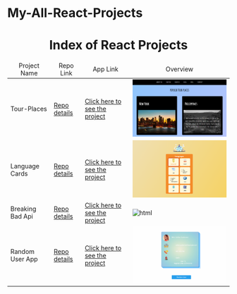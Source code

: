 # My-All-React-Projects
<p align="center"> 

<h1 align="center">Index of React Projects</h1>

</p>

<table>
    <thead>
        <tr>
            <td align="center">Project Name</td>
            <td align="center">Repo Link</td>
            <td align="center">App Link</td>
            <td align="center">Overview</td>
        </tr>
    </thead>
    <tbody> 
        <tr>
            <td>Tour-Places</td>
            <td><a href="https://github.com/E-Ozdemir/Tour-Cards/tree/master/tourcards" target="_blank">Repo details</a></td>
            <td><a href="https://e-ozdemir.github.io/Tour-Cards/" target="_blank">Click here to see the project</a></td>
            <td><img style="width:500px;" src="https://github.com/E-Ozdemir/Tour-Cards/blob/master/tourcards/overview.png" alt="html" height=130></td> 
        </tr>
        <tr>
            <td>Language Cards</td>
            <td><a href="https://github.com/E-Ozdemir/Language-Cards.git" target="_blank">Repo details</a></td>
            <td><a href="https://e-ozdemir.github.io/Language-Cards/" target="_blank">Click here to see the project</a></td>
            <td><img style="width:500px;" src="https://github.com/E-Ozdemir/Language-Cards/blob/master/Overview.png" alt="html" height=130></td> 
        </tr>
         <tr>
            <td>Breaking Bad Api</td>
            <td><a href="https://github.com/E-Ozdemir/Braking-Bad-Api.git" target="_blank">Repo details</a></td>
            <td><a href="https://e-ozdemir.github.io/Braking-Bad-Api/" target="_blank">Click here to see the project</a></td>
            <td><img style="width:500px;" src="https://github.com/E-Ozdemir/Braking-Bad-Api/blob/master/Breaking%20Bad%20Api.gif" alt="html" height=130></td> 
        </tr>
         <tr>
            <td>Random User App</td>
            <td><a href="https://github.com/E-Ozdemir/Random-User-App" target="_blank">Repo details</a></td>
            <td><a href="https://e-ozdemir.github.io/Random-User-App/" target="_blank">Click here to see the project</a></td>
            <td><img style="width:500px;" src="https://github.com/E-Ozdemir/Random-User-App/blob/master/Random%20User.gif" alt="html" height=130></td> 
        </tr>
</tbody>
</table>
